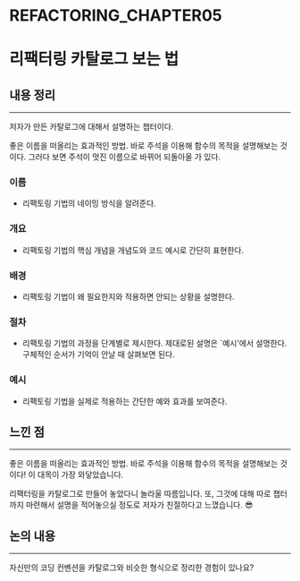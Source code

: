 # REFACTORING_CHAPTER05

# 리팩터링 카탈로그 보는 법

## 내용 정리

---

저자가 만든 카탈로그에 대해서 설명하는 챕터이다.

좋은 이름을 떠올리는 효과적인 방법. 바로 주석을 이용해 함수의 목적을 설명해보는 것이다. 그러다 보면 주석이 멋진 이름으로 바뀌어 되돌아올 가 있다.

### 이름

- 리팩토링 기법의 네이밍 방식을 알려준다.

### 개요

- 리팩토링 기법의 핵심 개념을 개념도와 코드 예시로 간단히 표현한다.

### 배경

- 리팩토링 기법이 왜 필요한지와 적용하면 안되는 상황을 설명한다.

### 절차

- 리팩토링 기법의 과정을 단계별로 제시한다. 제대로된 설명은 `예시'에서 설명한다. 구체적인 순서가 기억이 안날 때 살펴보면 된다.

### 예시

- 리팩토링 기법을 실제로 적용하는 간단한 예와 효과를 보여준다.

## 느낀 점

---

좋은 이름을 떠올리는 효과적인 방법. 바로 주석을 이용해 함수의 목적을 설명해보는 것이다! 이 대목이 가장 와닿았습니다.

리팩터링을 카탈로그로 만들어 놓았다니 놀라울 따름입니다. 또, 그것에 대해 따로 챕터까지 마련해서 설명을 적어놓으실 정도로 저자가 친절하다고 느꼈습니다. 😎

## 논의 내용

---

자신만의 코딩 컨벤션을 카탈로그와 비슷한 형식으로 정리한 경험이 있나요?